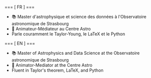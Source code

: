 === [ FR ] ===
- 📚 Master d'astrophysique et science des données à l'Observatoire astronomique de Strasbourg
- 🔭 Animateur-Médiateur au Centre Astro
- Parle couramment le Taylor-Young, le LaTeX et le Python


=== [ EN ] ===
- 📚 Master of Astrophysics and Data Science at the Observatoire astronomique de Strasbourg
- 🔭 Animator-Mediator at the Centre Astro
- Fluent in Taylor's theorem, LaTeX, and Python
